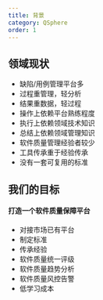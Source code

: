 ```yaml
---
title: 背景
category: QSphere
order: 1
---
```


## 领域现状

- 缺陷/用例管理平台多
- 过程重管理，轻分析
- 结果重数据，轻过程
- 操作上依赖平台熟练程度
- 执行上依赖领域技术知识
- 总结上依赖领域管理知识
- 软件质量管理经验者较少
- 工具传承重于经验传承
- 没有一套可复用的标准

## 我们的目标

#### 打造一个软件质量保障平台

- 对接市场已有平台
- 制定标准
- 传承经验
- 软件质量统一评级
- 软件质量趋势分析
- 软件质量风控告警
- 低学习成本
